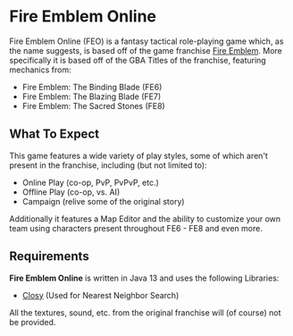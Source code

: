 # Fire Emblem Online

Fire Emblem Online (FEO) is a fantasy tactical role-playing game which, as the name suggests, is based off of the game franchise [Fire Emblem](https://de.wikipedia.org/wiki/Fire_Emblem). More specifically it is based off of the GBA Titles of the franchise, featuring mechanics from:
- Fire Emblem: The Binding Blade (FE6)
- Fire Emblem: The Blazing Blade (FE7)
- Fire Emblem: The Sacred Stones (FE8)

## What To Expect
This game features a wide variety of play styles, some of which aren't present in the franchise, including (but not limited to):
- Online Play (co-op, PvP, PvPvP, etc.)
- Offline Play (co-op, vs. AI)
- Campaign (relive some of the original story)

Additionally it features a Map Editor and the ability to customize your own team using characters present throughout FE6 - FE8 and even more.

## Requirements

**Fire Emblem Online** is written in Java 13 and uses the following Libraries:
- [Closy](https://github.com/ZabuzaW/Closy) (Used for Nearest Neighbor Search)

All the textures, sound, etc. from the original franchise will (of course) not be provided.

